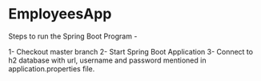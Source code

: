 # EmployeesApp


Steps to run the Spring Boot Program -

1- Checkout master branch
2- Start Spring Boot Application
3- Connect to h2 database with url, username and password mentioned in application.properties file.
